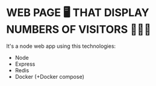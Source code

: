 # WEB PAGE 🖥 THAT DISPLAY NUMBERS OF VISITORS 🚶🏻‍♂️
It's a node web app using this technologies:
  - Node 
  - Express
  - Redis
  - Docker (+Docker compose)
